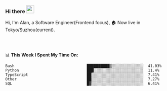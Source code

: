 ### Hi there <img src="https://media.giphy.com/media/hvRJCLFzcasrR4ia7z/giphy.gif" width="25px">

<!-- ![visitors](https://visitor-badge.glitch.me/badge?page_id=dislfyer.dislfyer) -->

Hi, I'm Alan, a Software Engineer(Frontend focus), 🏠 Now live in Tokyo/Suzhou(current).

<br/>
<br/>

📊 **This Week I Spent My Time On:**


<!--START_SECTION:waka-->

```text
Bash                                ██████████▒░░░░░░░░░░░░░░  41.03%
Python                              ███░░░░░░░░░░░░░░░░░░░░░░  11.4%
TypeScript                          ██░░░░░░░░░░░░░░░░░░░░░░░  7.41%
Other                               ██░░░░░░░░░░░░░░░░░░░░░░░  7.27%
SQL                                 █▓░░░░░░░░░░░░░░░░░░░░░░░  6.41%
```

<!--END_SECTION:waka-->

<!--
**About Me:**
 -->
